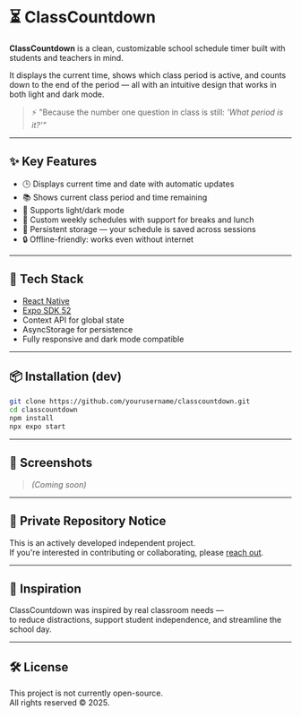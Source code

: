 
# ⏳ ClassCountdown

**ClassCountdown** is a clean, customizable school schedule timer built with students and teachers in mind.

It displays the current time, shows which class period is active, and counts down to the end of the period — all with an intuitive design that works in both light and dark mode.

> ⚡ "Because the number one question in class is still: *'What period is it?'"*

---

## ✨ Key Features

- 🕒 Displays current time and date with automatic updates
- 📚 Shows current class period and time remaining
- 🌙 Supports light/dark mode
- 📆 Custom weekly schedules with support for breaks and lunch
- 💾 Persistent storage — your schedule is saved across sessions
- 🔒 Offline-friendly: works even without internet

---

## 🚀 Tech Stack

- [React Native](https://reactnative.dev/)
- [Expo SDK 52](https://docs.expo.dev/)
- Context API for global state
- AsyncStorage for persistence
- Fully responsive and dark mode compatible

---

## 📦 Installation (dev)

```bash
git clone https://github.com/yourusername/classcountdown.git
cd classcountdown
npm install
npx expo start
```

---

## 📱 Screenshots

> *(Coming soon)*

---

## 🔐 Private Repository Notice

This is an actively developed independent project.  
If you're interested in contributing or collaborating, please [reach out](mailto:melissa.mondot@gmail.com).

---

## 🧠 Inspiration

ClassCountdown was inspired by real classroom needs —  
to reduce distractions, support student independence, and streamline the school day.

---

## 🛠️ License

This project is not currently open-source.  
All rights reserved ©️ 2025.
